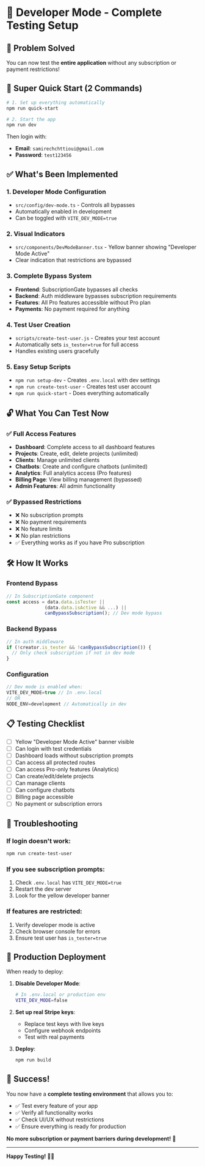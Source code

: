 # 🧪 Developer Mode - Complete Testing Setup

## 🎯 Problem Solved
You can now test the **entire application** without any subscription or payment restrictions!

## 🚀 Super Quick Start (2 Commands)

```bash
# 1. Set up everything automatically
npm run quick-start

# 2. Start the app
npm run dev
```

Then login with:
- **Email**: `samirechchttioui@gmail.com`
- **Password**: `test123456`

## ✅ What's Been Implemented

### 1. **Developer Mode Configuration**
- `src/config/dev-mode.ts` - Controls all bypasses
- Automatically enabled in development
- Can be toggled with `VITE_DEV_MODE=true`

### 2. **Visual Indicators**
- `src/components/DevModeBanner.tsx` - Yellow banner showing "Developer Mode Active"
- Clear indication that restrictions are bypassed

### 3. **Complete Bypass System**
- **Frontend**: SubscriptionGate bypasses all checks
- **Backend**: Auth middleware bypasses subscription requirements
- **Features**: All Pro features accessible without Pro plan
- **Payments**: No payment required for anything

### 4. **Test User Creation**
- `scripts/create-test-user.js` - Creates your test account
- Automatically sets `is_tester=true` for full access
- Handles existing users gracefully

### 5. **Easy Setup Scripts**
- `npm run setup-dev` - Creates `.env.local` with dev settings
- `npm run create-test-user` - Creates test user account
- `npm run quick-start` - Does everything automatically

## 🔓 What You Can Test Now

### ✅ **Full Access Features**
- **Dashboard**: Complete access to all dashboard features
- **Projects**: Create, edit, delete projects (unlimited)
- **Clients**: Manage unlimited clients
- **Chatbots**: Create and configure chatbots (unlimited)
- **Analytics**: Full analytics access (Pro features)
- **Billing Page**: View billing management (bypassed)
- **Admin Features**: All admin functionality

### ✅ **Bypassed Restrictions**
- ❌ No subscription prompts
- ❌ No payment requirements
- ❌ No feature limits
- ❌ No plan restrictions
- ✅ Everything works as if you have Pro subscription

## 🛠️ How It Works

### Frontend Bypass
```typescript
// In SubscriptionGate component
const access = data.data.isTester || 
              (data.data.isActive && ...) ||
              canBypassSubscription(); // Dev mode bypass
```

### Backend Bypass
```javascript
// In auth middleware
if (!creator.is_tester && !canBypassSubscription()) {
  // Only check subscription if not in dev mode
}
```

### Configuration
```typescript
// Dev mode is enabled when:
VITE_DEV_MODE=true // In .env.local
// OR
NODE_ENV=development // Automatically in dev
```

## 📋 Testing Checklist

- [ ] Yellow "Developer Mode Active" banner visible
- [ ] Can login with test credentials
- [ ] Dashboard loads without subscription prompts
- [ ] Can access all protected routes
- [ ] Can access Pro-only features (Analytics)
- [ ] Can create/edit/delete projects
- [ ] Can manage clients
- [ ] Can configure chatbots
- [ ] Billing page accessible
- [ ] No payment or subscription errors

## 🔧 Troubleshooting

### If login doesn't work:
```bash
npm run create-test-user
```

### If you see subscription prompts:
1. Check `.env.local` has `VITE_DEV_MODE=true`
2. Restart the dev server
3. Look for the yellow developer banner

### If features are restricted:
1. Verify developer mode is active
2. Check browser console for errors
3. Ensure test user has `is_tester=true`

## 🚀 Production Deployment

When ready to deploy:

1. **Disable Developer Mode**:
   ```bash
   # In .env.local or production env
   VITE_DEV_MODE=false
   ```

2. **Set up real Stripe keys**:
   - Replace test keys with live keys
   - Configure webhook endpoints
   - Test with real payments

3. **Deploy**:
   ```bash
   npm run build
   ```

## 🎉 Success!

You now have a **complete testing environment** that allows you to:
- ✅ Test every feature of your app
- ✅ Verify all functionality works
- ✅ Check UI/UX without restrictions
- ✅ Ensure everything is ready for production

**No more subscription or payment barriers during development!** 🚀

---

**Happy Testing!** 🧪✨


